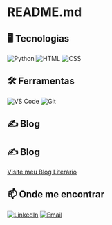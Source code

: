 # README.md

## 🖥 Tecnologias
![Python](https://img.shields.io/badge/-Python-306998?style=flat-square&logo=python&logoColor=white&background=000000)
![HTML](https://img.shields.io/badge/-HTML-E34F26?style=flat-square&logo=html5&logoColor=white&background=000000)
![CSS](https://img.shields.io/badge/-CSS-1572B6?style=flat-square&logo=css3&logoColor=white&background=000000)
## 🛠 Ferramentas
![VS Code](https://img.shields.io/badge/-Visual%20Studio%20Code-007ACC?style=flat-square&logo=visualstudiocode&logoColor=white&background=000000)
![Git](https://img.shields.io/badge/-Git-F1502F?style=flat-square&logo=git&logoColor=white&background=000000)

## ✍ Blog
## ✍ Blog

[Visite meu Blog Literário](http://maviramos.pythonanywhere.com/)

## 📫 Onde me encontrar
[![LinkedIn](https://img.shields.io/badge/LinkedIn-Vitória%20Alencar-0077B5?style=flat-square&logo=linkedin)](https://www.linkedin.com/in/vit%C3%B3ria-alencar-a2b11930a)
[![Email](https://img.shields.io/badge/Email-vitoriamariaifc%40gmail.com-D14836?style=flat-square&logo=gmail)](mailto:vitoriamariaifc@gmail.com)
